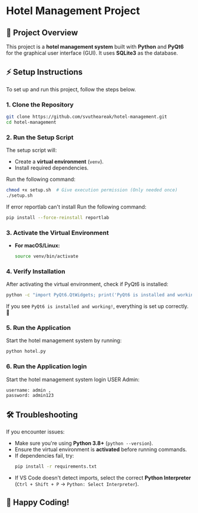 # Hotel Management Project

## 📌 Project Overview
This project is a **hotel management system** built with **Python** and **PyQt6** for the graphical user interface (GUI). It uses **SQLite3** as the database.

## ⚡ Setup Instructions
To set up and run this project, follow the steps below.

###   **1. Clone the Repository**
```sh
git clone https://github.com/svutheareak/hotel-management.git
cd hotel-management
```

###   **2. Run the Setup Script**
The setup script will:
- Create a **virtual environment** (`venv`).
- Install required dependencies.

Run the following command:
```sh
chmod +x setup.sh  # Give execution permission (Only needed once)
./setup.sh
```

If error reportlab can't install Run the following command:
```sh
pip install --force-reinstall reportlab
```

###   **3. Activate the Virtual Environment**
- **For macOS/Linux:**
  ```sh
  source venv/bin/activate
  ```

###   **4. Verify Installation**
After activating the virtual environment, check if PyQt6 is installed:
```sh
python -c "import PyQt6.QtWidgets; print('PyQt6 is installed and working!')"
```
If you see `PyQt6 is installed and working!`, everything is set up correctly. 🎉

###   **5. Run the Application**
Start the hotel management system by running:
```sh
python hotel.py
```

###   **6. Run the Application login**
Start the hotel management system login USER Admin:
```sh
username: admin ,
password: admin123
```

## 🛠 Troubleshooting
If you encounter issues:
- Make sure you're using **Python 3.8+** (`python --version`).
- Ensure the virtual environment is **activated** before running commands.
- If dependencies fail, try:
  ```sh
  pip install -r requirements.txt
  ```
- If VS Code doesn't detect imports, select the correct **Python Interpreter** (`Ctrl + Shift + P` → `Python: Select Interpreter`).

## 🚀 Happy Coding!

